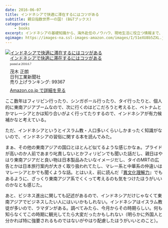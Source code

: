 ```yaml
---
date: 2016-06-07
title: インドネシアで快適に滞在するにはコツがある
subtitle: 親日指数世界一の国! (B&Tブックス)
categories: 
    - books
excerpt: インドネシアの基礎知識から、海外赴任のノウハウ、現地生活に役立つ情報まで、赴任や出張が決まった時、あるいは赴任中や出張中も活用できる幅広い、実用性の高い情報を提供する。
ogimage: https://images-na.ssl-images-amazon.com/images/I/51eXU8b5ZXL.jpg
---
```


<div class="azlink-box"><div class="azlink-image" style="float:left"><a href="http://www.amazon.co.jp/exec/obidos/ASIN/4526071617/warikiru-22/ref=nosim/" name="azlinklink" target="_blank" rel="nofollow"><img src="https://images-na.ssl-images-amazon.com/images/I/51eXU8b5ZXL._SL160_.jpg" alt="インドネシアで快適に滞在するにはコツがある" style="border:none" /></a></div><div class="azlink-info" style="float:left;margin-left:15px;line-height:120%"><div class="azlink-name" style="margin-bottom:10px;line-height:120%"><a href="http://www.amazon.co.jp/exec/obidos/ASIN/4526071617/warikiru-22/ref=nosim/" name="azlinklink" target="_blank" rel="nofollow">インドネシアで快適に滞在するにはコツがある</a><div class="azlink-powered-date" style="font-size:7pt;margin-top:5px;font-family:verdana;line-height:120%">posted at 2016.6.7</div></div><div class="azlink-detail">茂木 正朗<br />日刊工業新聞社<br />売り上げランキング: 99367<br /></div><div class="azlink-review" style="margin-top:10px;margin-bottom:10px"></div><div class="azlink-link" style="margin-top:5px"><a href="http://www.amazon.co.jp/exec/obidos/ASIN/4526071617/warikiru-22/ref=nosim/" target="_blank" rel="nofollow">Amazon.co.jp で詳細を見る</a></div></div><div class="azlink-footer" style="clear:left"></div></div>

ここ数年はフィリピン行ったり、シンガポール行ったり、タイ行ったりと、個人的に東南アジアブームなので、次に行くのはどこだろうと考えると、ベトナムとかマレーシアとかは知り合いがよく行ってたりするので、インドネシアが有力候補かなと考えている。

ただ、インドネシアというとイスラム教・人口多いくらいしかまったく知識がないので、インドネシアの習俗に関する本を読んでみた。

まぁ、その他の東南アジアの国口とほとんど似てるような感じかなぁ。プライドが高いのか人前であまり叱責しないとかフィリピンでも聞いた話だし、親日はやはり東南アジアだと良い物は日本製品みたいなイメージだし、タイのMRTの広告とかは日本旅行案内が大きく取り扱われてたし、マレー系と中華系の仲違いはマレーシアとかでも聞くような話。とはいえ、前に読んだ『[異文化理解力](/mol/log/978-4862762085-culture/)』でもあるように、ざっくり東南アジア系でくくって考えるのも気をつけたほうがいいのかなとも感じた。

あと、ビジネス進出に関しても記述があるので、インドネシアだけじゃなくて東南アジアでビジネスしたい人にはいいかもしれない。インドネシアはイスラム教徒が多いので、ラマダンがある。調べてみたら、今月からその時期らしい。何も知らなくてこの時期に観光してたら大変だったかもしれない（明らかに外国人と分かれば特に強要されるものではないがやはり配慮したほうがいいとのこと）。
